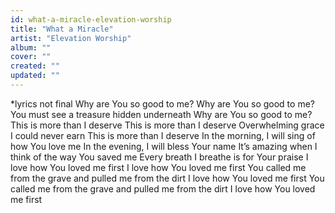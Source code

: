 ```yaml
---
id: what-a-miracle-elevation-worship
title: "What a Miracle"
artist: "Elevation Worship"
album: ""
cover: ""
created: ""
updated: ""
---
```


*lyrics not final
Why are You so good to me?
Why are You so good to me?
You must see a treasure hidden underneath
Why are You so good to me?
This is more than I deserve
This is more than I deserve
Overwhelming grace I could never earn
This is more than I deserve
In the morning, I will sing of how You love me
In the evening, I will bless Your name
It’s amazing when I think of the way You saved me
Every breath I breathe is for Your praise
I love how You loved me first
I love how You loved me first
You called me from the grave and pulled me from the dirt
I love how You loved me first
You called me from the grave and pulled me from the dirt
I love how You loved me first